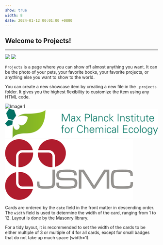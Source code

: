 ```yaml
---
show: true
width: 8
date: 2024-01-12 00:01:00 +0800
---
```


<div class="p-4">
    <h2>Welcome to Projects!</h2>
    <hr />
<img data-src="{{ 'assets/logo/logo_JSMC.png' | relative_url }}" class="lazy w-50 rounded-top" src="{{ '/assets/images/empty_300x200.png' | relative_url }}">
<img data-src="{{ 'assets/logo/logo_ICE.png' | relative_url }}" class="lazy w-50 rounded-top" src="{{ '/assets/images/empty_300x200.png' | relative_url }}">
    <p>
        <code>Projects</code> is a page where you can show off almost anything you want. It can be the photo of your pets, your favorite books, your favorite projects, or anything else you want to show to the world.
    </p>
    <p>
        You can create a new showcase item by creating a new file in the <code>_projects</code> folder. It gives you the highest flexibility to customize the item using any HTML code.
    </p>
          <div class="d-flex flex-wrap justify-content-between gap-2">
            <img src="/assets/logo/logo_Leip" alt="Image 1" class="lazy rounded-sm img-fluid logo-img">
            <img src="/assets/logo/logo_ICE.png" alt="Image 3" class="lazy rounded-sm img-fluid logo-img">
            <img src="/assets/logo/logo_JSMC.png" alt="Image 3" class="lazy rounded-sm img-fluid logo-img">
            </div>
<p>
        Cards are ordered by the <code>date</code> field in the front matter in descending order. The <code>width</code> field is used to determine the width of the card, ranging from 1 to 12.
        Layout is done by the <a href="https://masonry.desandro.com/" target="_blank">Masonry</a> library.
    </p>
    <p>
        For a tidy layout, it is recommended to set the width of the cards to be either multiple of 3 or multiple of 4 for all cards, except for small badges that do not take up much space (width=1).
    </p>
</div>
